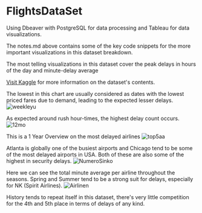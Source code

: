 # FlightsDataSet
Using Dbeaver with PostgreSQL for data processing and Tableau for data visualizations.

The notes.md above contains some of the key code snippets for the more important visualizations in this dataset breakdown.

The most telling visualizations in this dataset cover the peak delays in hours of the day and minute-delay average

[Visit Kaggle]([https://www.kaggle.com](https://www.kaggle.com/datasets/usdot/flight-delays)https://www.kaggle.com/datasets/usdot/flight-delays) for more information on the dataset's contents.




The lowest in this chart are usually considered as dates with the lowest priced fares due to demand, leading to the expected lesser delays.
![weekleyu](https://github.com/sysdeo/FlightsDataSet/assets/140428232/56e4624a-7ae6-4da5-9721-47c510502015)




As expected around rush hour-times, the highest delay count occurs.
![12mo](https://github.com/sysdeo/FlightsDataSet/assets/140428232/bae740a8-4229-4403-8a64-950f904e4376)




This is a 1 Year Overview on the most delayed airlines
![top5aa](https://github.com/sysdeo/FlightsDataSet/assets/140428232/620a9958-a341-4520-ba63-c0c4a760bfb1)




Atlanta is globally one of the busiest airports and Chicago tend to be some of the most delayed airports in USA. Both of these are also some of the highest in security delays.
![NumeroSinko](https://github.com/sysdeo/FlightsDataSet/assets/140428232/cbf1d767-101d-4ec5-9bb2-9bc364cfae5c)



Here we can see the total minute average per airline throughout the seasons. Spring and Summer tend to be a strong suit for delays, especially for NK (Spirit Airlines).
![Airlinen](https://github.com/sysdeo/FlightsDataSet/assets/140428232/7f2e01b1-de51-4249-89ac-8d0585fd1c8f)






History tends to repeat itself in this dataset, there's very little competition for the 4th and 5th place in terms of delays of any kind.
